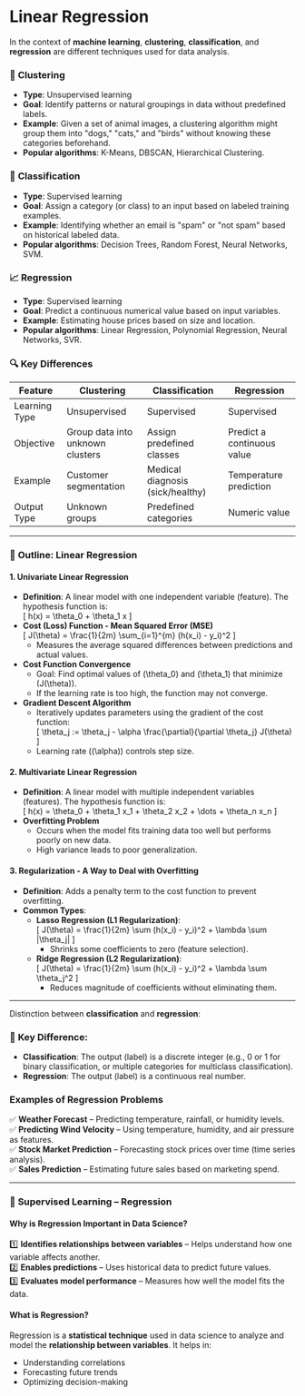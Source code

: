 # Linear Regression

In the context of **machine learning**, **clustering**, **classification**, and **regression** are different techniques used for data analysis.  

### 📌 **Clustering**
- **Type**: Unsupervised learning  
- **Goal**: Identify patterns or natural groupings in data without predefined labels.  
- **Example**: Given a set of animal images, a clustering algorithm might group them into "dogs," "cats," and "birds" without knowing these categories beforehand.  
- **Popular algorithms**: K-Means, DBSCAN, Hierarchical Clustering.  

### 🎯 **Classification**
- **Type**: Supervised learning  
- **Goal**: Assign a category (or class) to an input based on labeled training examples.  
- **Example**: Identifying whether an email is "spam" or "not spam" based on historical labeled data.  
- **Popular algorithms**: Decision Trees, Random Forest, Neural Networks, SVM.  

### 📈 **Regression**
- **Type**: Supervised learning  
- **Goal**: Predict a continuous numerical value based on input variables.  
- **Example**: Estimating house prices based on size and location.  
- **Popular algorithms**: Linear Regression, Polynomial Regression, Neural Networks, SVR.  

### 🔍 **Key Differences**
| Feature       | Clustering  | Classification | Regression |
|--------------|------------|---------------|------------|
| Learning Type | Unsupervised | Supervised | Supervised |
| Objective | Group data into unknown clusters | Assign predefined classes | Predict a continuous value |
| Example | Customer segmentation | Medical diagnosis (sick/healthy) | Temperature prediction |
| Output Type | Unknown groups | Predefined categories | Numeric value |

---

### 📌 **Outline: Linear Regression**  

#### **1. Univariate Linear Regression**  
- **Definition**: A linear model with one independent variable (feature). The hypothesis function is:  
  \[
  h(x) = \theta_0 + \theta_1 x
  \]  
- **Cost (Loss) Function - Mean Squared Error (MSE)**  
  \[
  J(\theta) = \frac{1}{2m} \sum_{i=1}^{m} (h(x_i) - y_i)^2
  \]  
  - Measures the average squared differences between predictions and actual values.  
- **Cost Function Convergence**  
  - Goal: Find optimal values of \(\theta_0\) and \(\theta_1\) that minimize \(J(\theta)\).  
  - If the learning rate is too high, the function may not converge.  
- **Gradient Descent Algorithm**  
  - Iteratively updates parameters using the gradient of the cost function:  
    \[
    \theta_j := \theta_j - \alpha \frac{\partial}{\partial \theta_j} J(\theta)
    \]  
  - Learning rate (\(\alpha\)) controls step size.  

#### **2. Multivariate Linear Regression**  
- **Definition**: A linear model with multiple independent variables (features). The hypothesis function is:  
  \[
  h(x) = \theta_0 + \theta_1 x_1 + \theta_2 x_2 + \dots + \theta_n x_n
  \]  
- **Overfitting Problem**  
  - Occurs when the model fits training data too well but performs poorly on new data.  
  - High variance leads to poor generalization.  

#### **3. Regularization - A Way to Deal with Overfitting**  
- **Definition**: Adds a penalty term to the cost function to prevent overfitting.  
- **Common Types**:  
  - **Lasso Regression (L1 Regularization)**:  
    \[
    J(\theta) = \frac{1}{2m} \sum (h(x_i) - y_i)^2 + \lambda \sum |\theta_j|
    \]  
    - Shrinks some coefficients to zero (feature selection).  
  - **Ridge Regression (L2 Regularization)**:  
    \[
    J(\theta) = \frac{1}{2m} \sum (h(x_i) - y_i)^2 + \lambda \sum \theta_j^2
    \]  
    - Reduces magnitude of coefficients without eliminating them.  

---

Distinction between **classification** and **regression**: 

### 📌 **Key Difference**:  
- **Classification**: The output (label) is a discrete integer (e.g., 0 or 1 for binary classification, or multiple categories for multiclass classification).  
- **Regression**: The output (label) is a continuous real number.  

### **Examples of Regression Problems**  
✅ **Weather Forecast** – Predicting temperature, rainfall, or humidity levels.  
✅ **Predicting Wind Velocity** – Using temperature, humidity, and air pressure as features.  
✅ **Stock Market Prediction** – Forecasting stock prices over time (time series analysis).  
✅ **Sales Prediction** – Estimating future sales based on marketing spend.  

---

### 📌 **Supervised Learning – Regression**  

#### **Why is Regression Important in Data Science?**  
1️⃣ **Identifies relationships between variables** – Helps understand how one variable affects another.  
2️⃣ **Enables predictions** – Uses historical data to predict future values.  
3️⃣ **Evaluates model performance** – Measures how well the model fits the data.  

#### **What is Regression?**  
Regression is a **statistical technique** used in data science to analyze and model the **relationship between variables**. It helps in:  
- Understanding correlations  
- Forecasting future trends  
- Optimizing decision-making  